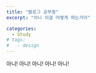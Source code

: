 ```yaml
---
title: "블로그 공부중"
excerpt: "아니 이걸 어떻게 하는거야"

categories:
  - Study
# tags:
#   - design
---
```


아니! 아니! 아니! 아니! 아니!
